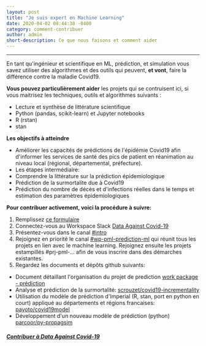 ```yaml
---
layout: post
title: "Je suis expert en Machine Learning"
date: 2020-04-02 08:44:38 -0400
category: comment-contribuer
author: admin
short-description: Ce que nous faisons et comment aider
---
```


-----

En tant qu'ingénieur et scientifique en ML, prédiction, et simulation vous savez utiliser des algorithmes et des outils qui peuvent, **et vont**, faire la différence contre la maladie Covid19.

**Vous pouvez particulièrement aider** les projets qui se contruisent ici, si vous maitrisez les techniques, outils et algorithmes suivants :
- Lecture et synthèse de littérature scientifique
- Python (pandas, scikit-learn) et Jupyter notebooks
- R (rstan)
- stan 

**Les objectifs à atteindre**
- Améliorer les capacités de prédictions de l'épidémie Covid19 afin d'informer les services de santé des pics de patient en réanimation au niveau local (régional, départemental, préfecture).
- Les étapes intermédiaire:
- Comprendre la littérature sur la prédiction épidemiologique
- Prédiction de la surmortalite due à Covid19
- Prédiction du nombre de décès et d'infections réelles dans le temps et estimation des paramètres épidemiologiques

**Pour contribuer activement, voici la procédure à suivre:**
1. Remplissez [ce formulaire](https://docs.google.com/forms/d/e/1FAIpQLSdiw56eQNGkm5uQt7mlcR32n--J2rwfSgOYpF9eAKThFNv7rA/viewform)
2. Connectez-vous au Workspace Slack [Data Against Covid-19](https://join.slack.com/t/dataagainstcovid-19/shared_invite/zt-cgsplso2-LIvWeRHlf1ZFIrh~SPj~IA)
3. Présentez-vous dans le canal [#intro](https://app.slack.com/client/TUQTGE7FU/C010DRZCJQL/thread/CV3M7RE8Y-1585336854.107000)
4. Rejoignez en priorité le canal [#wp-pml-prediction-ml](https://app.slack.com/client/TUQTGE7FU/C010553SVKN/thread/C010553SVKN-1585833564.089700) qui réunit tous les projets en lien avec le machine learning. Rejoignez ensuite les projets estampillés #prj-pml-... afin de vous inscrire dans des démarches existantes.
5. Regardez les documents et dépôts github suivants:
  - Document détaillant l'organisation du projet de prediction [work package - prédiction](https://docs.google.com/document/d/1Vu16o5G0Q7lHX6TYipzqnOZFuHCCV6ztdU33kTJudIo/edit# )
  - Analyse et prédiction de la surmortalité: [scrouzet/covid19-incrementality](https://github.com/scrouzet/covid19-incrementality )
  - Utilisation du modèle de prédiction d'Imperial (R, stan, port en python en court) appliqué au départements et régions francaises: [payoto/covid19model](https://github.com/payoto/covid19model )
  - Développement d'un nouveau modèle de prédiction (python)  [parcoor/py-propagsim](https://github.com/parcoor/py-propagsim )
  
##### [Contribuer à Data Against Covid-19](https://docs.google.com/forms/d/e/1FAIpQLSdiw56eQNGkm5uQt7mlcR32n--J2rwfSgOYpF9eAKThFNv7rA/viewform)
